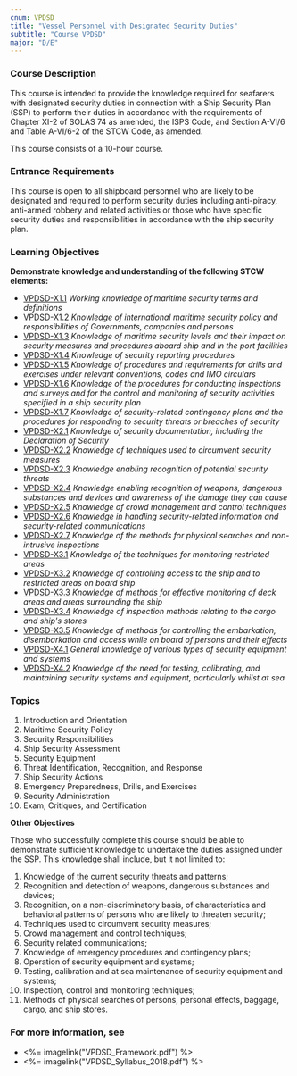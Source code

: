 ```yaml
---
cnum: VPDSD
title: "Vessel Personnel with Designated Security Duties"
subtitle: "Course VPDSD"
major: "D/E"
---
```

### Course Description

This course is intended to provide the knowledge required for seafarers with designated security duties in connection with a Ship Security Plan (SSP) to perform their duties in accordance with the requirements of Chapter XI-2 of SOLAS 74 as amended, the ISPS Code, and Section A-VI/6 and Table A-VI/6-2 of the STCW Code, as amended. 


This course consists of a 10-hour course.

### Entrance Requirements

This course is open to all shipboard personnel who are likely to be designated and required to perform security duties including anti-piracy, anti-armed robbery and related activities or those who have specific security duties and responsibilities in accordance with the ship security plan.


### Learning Objectives

**Demonstrate knowledge and understanding of the following STCW elements:**

* [VPDSD-X1.1]({{site.baseurl}}/tables/662.html#VPDSD-X1.1) *Working knowledge of maritime security terms and definitions*
* [VPDSD-X1.2]({{site.baseurl}}/tables/662.html#VPDSD-X1.2) *Knowledge of international maritime security policy and responsibilities of Governments, companies and persons*
* [VPDSD-X1.3]({{site.baseurl}}/tables/662.html#VPDSD-X1.3) *Knowledge of maritime security levels and their impact on security measures and procedures aboard ship and in the port facilities*
* [VPDSD-X1.4]({{site.baseurl}}/tables/662.html#VPDSD-X1.4) *Knowledge of security reporting procedures*
* [VPDSD-X1.5]({{site.baseurl}}/tables/662.html#VPDSD-X1.5) *Knowledge of procedures and requirements for drills and exercises under relevant conventions, codes and IMO circulars*
* [VPDSD-X1.6]({{site.baseurl}}/tables/662.html#VPDSD-X1.6) *Knowledge of the procedures for conducting inspections and surveys and for the control and monitoring of security activities specified in a ship security plan*
* [VPDSD-X1.7]({{site.baseurl}}/tables/662.html#VPDSD-X1.7) *Knowledge of security-related contingency plans and the procedures for responding to security threats or breaches of security*
* [VPDSD-X2.1]({{site.baseurl}}/tables/662.html#VPDSD-X2.1) *Knowledge of security documentation, including the Declaration of Security*
* [VPDSD-X2.2]({{site.baseurl}}/tables/662.html#VPDSD-X2.2) *Knowledge of techniques used to circumvent security measures*
* [VPDSD-X2.3]({{site.baseurl}}/tables/662.html#VPDSD-X2.3) *Knowledge enabling recognition of potential security threats*
* [VPDSD-X2.4]({{site.baseurl}}/tables/662.html#VPDSD-X2.4) *Knowledge enabling recognition of weapons, dangerous substances and devices and awareness of the damage they can cause*
* [VPDSD-X2.5]({{site.baseurl}}/tables/662.html#VPDSD-X2.5) *Knowledge of crowd management and control techniques*
* [VPDSD-X2.6]({{site.baseurl}}/tables/662.html#VPDSD-X2.6) *Knowledge in handling security-related information and security-related communications*
* [VPDSD-X2.7]({{site.baseurl}}/tables/662.html#VPDSD-X2.7) *Knowledge of the methods for physical searches and non-intrusive inspections*
* [VPDSD-X3.1]({{site.baseurl}}/tables/662.html#VPDSD-X3.1) *Knowledge of the techniques for monitoring restricted areas*
* [VPDSD-X3.2]({{site.baseurl}}/tables/662.html#VPDSD-X3.2) *Knowledge of controlling access to the ship and to restricted areas on board ship*
* [VPDSD-X3.3]({{site.baseurl}}/tables/662.html#VPDSD-X3.3) *Knowledge of methods for effective monitoring of deck areas and areas surrounding the ship*
* [VPDSD-X3.4]({{site.baseurl}}/tables/662.html#VPDSD-X3.4) *Knowledge of inspection methods relating to the cargo and ship's stores*
* [VPDSD-X3.5]({{site.baseurl}}/tables/662.html#VPDSD-X3.5) *Knowledge of methods for controlling the embarkation, disembarkation and access while on board of persons and their effects*
* [VPDSD-X4.1]({{site.baseurl}}/tables/662.html#VPDSD-X4.1) *General knowledge of various types of security equipment and systems*
* [VPDSD-X4.2]({{site.baseurl}}/tables/662.html#VPDSD-X4.2) *Knowledge of the need for testing, calibrating, and maintaining security systems and equipment, particularly whilst at sea*


### Topics

1.	Introduction and Orientation
2.	Maritime Security Policy
3.	Security Responsibilities
4.	Ship Security Assessment
5.	Security Equipment
6.	Threat Identification, Recognition, and Response
7.	Ship Security Actions
8.	Emergency Preparedness, Drills, and Exercises
9.	Security Administration
10.	Exam, Critiques, and Certification


**Other Objectives**

Those who successfully complete this course should be able to demonstrate sufficient knowledge to undertake the duties assigned under the SSP. This knowledge shall include, but it not limited to:
 
1.	Knowledge of the current security threats and patterns;
2.	Recognition and detection of weapons, dangerous substances and devices;
3.	Recognition, on a non-discriminatory basis, of characteristics and behavioral patterns of persons who are likely to threaten security;
4.	Techniques used to circumvent security measures;
5.	Crowd management and control techniques;
6.	Security related communications;
7.	Knowledge of emergency procedures and contingency plans;
8.	Operation of security equipment and systems;
9.	Testing, calibration and at sea maintenance of security equipment and systems;
10.	Inspection, control and monitoring techniques;
11.	Methods of physical searches of persons, personal effects, baggage, cargo, and ship stores. 



### For more information, see 

* <%= imagelink("VPDSD_Framework.pdf") %> 
* <%= imagelink("VPDSD_Syllabus_2018.pdf") %> 



